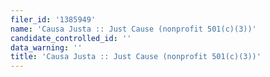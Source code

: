 ```yaml
---
filer_id: '1385949'
name: 'Causa Justa :: Just Cause (nonprofit 501(c)(3))'
candidate_controlled_id: ''
data_warning: ''
title: 'Causa Justa :: Just Cause (nonprofit 501(c)(3))'
---
```

